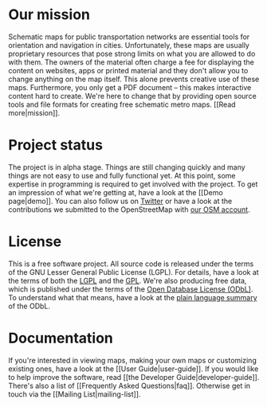 # Our mission
Schematic maps for public transportation networks are essential tools
for orientation and navigation in cities. Unfortunately, these maps are
usually proprietary resources that pose strong limits on what you are
allowed to do with them. The owners of the material often charge a fee
for displaying the content on websites, apps or printed material and
they don't allow you to change anything on the map itself. This alone
prevents creative use of these maps. Furthermore, you only get a PDF
document – this makes interactive content hard to create. We're here to
change that by providing open source tools and file formats for
creating free schematic metro maps. [[Read more|mission]].

# Project status
The project is in alpha stage. Things are still changing quickly and
many things are not easy to use and fully functional yet. At this
point, some expertise in programming is required to get involved with
the project. To get an impression of what we're getting at, have a look
at the [[Demo page|demo]]. You can also follow us on
[Twitter](https://twitter.com/openmetromaps) or have a
look at the contributions we submitted to the OpenStreetMap with
[our OSM account](https://www.openstreetmap.org/user/OpenMetroMaps).

# License
This is a free software project. All source code is released under the
terms of the GNU Lesser General Public License (LGPL). For details,
have a look at the terms of both the
[LGPL](https://www.gnu.org/licenses/lgpl-3.0.html)
and the
[GPL](https://www.gnu.org/licenses/gpl-3.0.html).
We're also producing free data, which is published under the terms of the
[Open Database License (ODbL)](https://opendatacommons.org/licenses/odbl/1.0/).
To understand what that means, have a look at the
[plain language summary](https://opendatacommons.org/licenses/odbl/summary/)
of the ODbL.

# Documentation
If you're interested in viewing maps, making your own maps or
customizing existing ones, have a look at the [[User Guide|user-guide]].
If you would like to help improve the software, read
[[the Developer Guide|developer-guide]]. There's also a list of
[[Frequently Asked Questions|faq]]. Otherwise get in touch via
the [[Mailing List|mailing-list]].
